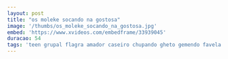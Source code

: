 ```yaml
---
layout: post
title: "os moleke socando na gostosa"
image: '/thumbs/os_moleke_socando_na_gostosa.jpg'
embed: 'https://www.xvideos.com/embedframe/33939045'
duracao: 54
tags: 'teen grupal flagra amador caseiro chupando gheto gemendo favela novinho ladrao'
---
```

